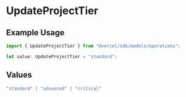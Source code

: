 # UpdateProjectTier

## Example Usage

```typescript
import { UpdateProjectTier } from "@vercel/sdk/models/operations";

let value: UpdateProjectTier = "standard";
```

## Values

```typescript
"standard" | "advanced" | "critical"
```